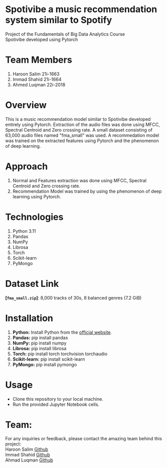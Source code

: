 # Spotivibe a music recommendation system similar to Spotify
Project of the Fundamentals of Big Data Analytics Course <br>
Spotivibe developed using Pytorch <br>


# Team Members
1) Haroon Salim 21i-1663 <br>
2) Immad Shahid 21i-1664 <br>
3) Ahmed Luqman 22i-2018 <br>

# Overview
This is a music recommendation model similar to Spotivibe developed entirely using Pytorch. Extraction of the audio files was done using MFCC, Spectral Centroid and Zero crossing rate. A small dataset consisting of 63,000 audio files named "fma_small" was used. A recommedation model was trained on the extracted features using Pytorch and the phenomenon of deep learning.

# Approach
1) Normal and Features extraction was done using MFCC, Spectral Centroid and Zero crossing rate. <br>
2) Recommendation Model was trained by using the phenomenon of deep learning using Pytorch. <br>

# Technologies
1) Python 3.11 <br>
2) Pandas <br>
3) NumPy <br>
4) Librosa <br>
5) Torch <br>
6) Scikit-learn <br>
7) PyMongo <br>

# Dataset Link
**[`fma_small.zip`]**: 8,000 tracks of 30s, 8 balanced genres  (7.2 GiB)

# Installation
1) **Python:** Install Python from the [official website](https://www.python.org). <br>
2) **Pandas:** pip install pandas <br>
3) **NumPy:** pip install numpy <br>
4) **Librosa:** pip install librosa <br>
5) **Torch:** pip install torch torchvision torchaudio <br>
6) **Scikit-learn:** pip install scikit-learn <br>
7) **PyMongo:** pip install pymongo <br>

# Usage
- Clone this repository to your local machine.<br>
- Run the provided Jupyter Notebook cells. <br>

# Team:
For any inquiries or feedback, please contact the amazing team behind this project: <br>
Haroon Salim [Github](https://github.com/HaroonSalim) <br>
Immad Shahid [Github](https://github.com/immadshahid) <br>
Ahmad Luqman [Github](https://github.com/ahmadluqman) <br>


